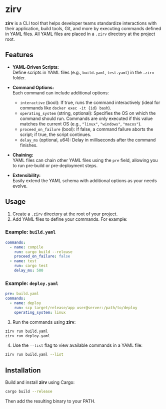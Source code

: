 # zirv

**zirv** is a CLI tool that helps developer teams standardize interactions with their application,
build tools, Git, and more by executing commands defined in YAML files. All YAML files are placed in a 
`.zirv` directory at the project root.

## Features

- **YAML-Driven Scripts:**  
  Define scripts in YAML files (e.g., `build.yaml`, `test.yaml`) in the `.zirv` folder.
  
- **Command Options:**  
  Each command can include additional options:
  - `interactive` (bool): If true, runs the command interactively (ideal for commands like `docker exec -it {id} bash`).
  - `operating_system` (string, optional): Specifies the OS on which the command should run. Commands are only executed if this value matches the current OS (e.g., `"linux"`, `"windows"`, `"macos"`).
  - `proceed_on_failure` (bool): If false, a command failure aborts the script; if true, the script continues.
  - `delay_ms` (optional, u64): Delay in milliseconds after the command finishes.
  
- **Chaining:**  
  YAML files can chain other YAML files using the `pre` field, allowing you to run pre‑build or pre‑deployment steps.

- **Extensibility:**  
  Easily extend the YAML schema with additional options as your needs evolve.

## Usage

1. Create a `.zirv` directory at the root of your project.
2. Add YAML files to define your commands. For example:

### Example: `build.yaml`

```yaml
commands:
  - name: compile
    run: cargo build --release
    proceed_on_failure: false
  - name: test
    run: cargo test
    delay_ms: 500
```

### Example: `deploy.yaml`

```yaml
pre: build.yaml
commands:
  - name: deploy
    run: scp target/release/app user@server:/path/to/deploy
    operating_system: linux
```

3. Run the commands using **zirv**:

```bash
zirv run build.yaml
zirv run deploy.yaml
```

4. Use the `--list` flag to view available commands in a YAML file:

```bash
zirv run build.yaml --list
```

## Installation

Build and install **zirv** using Cargo:

```bash
cargo build --release
```

Then add the resulting binary to your PATH.